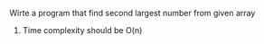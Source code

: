
Wirte a program that find second largest number from given array
  1. Time complexity should be O(n)